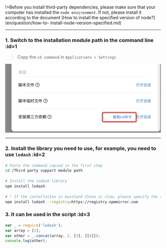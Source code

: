 !>Before you install third-party dependencies, please make sure that your computer has installed the `node environment`. If not, please install it according to the document [How to install the specified version of node?](en/question/how-to- install-node-version-specified.md)

---

### 1. Switch to the installation module path in the command line :id=1

> Copy the `cd command` in `Applications > Settings`

![Copy command](_media/how-to-add-support-modules/1.jpg ':size=500')

---

### 2. Install the library you need to use, for example, you need to use `lodash` :id=2

```bash
# Paste the command copied in the first step
cd /Third party support module path

# Install the lodash library
npm install lodash

# ! If the installation in mainland China is slow, please specify the source
npm install lodash --registry=https://registry.npmmirror.com
```

### 3. It can be used in the script :id=3

```javascript
var _ = require('lodash');
var array = [1];
var other = _.concat(array, 2, [3], [[4]]);
console.log(other);
```
